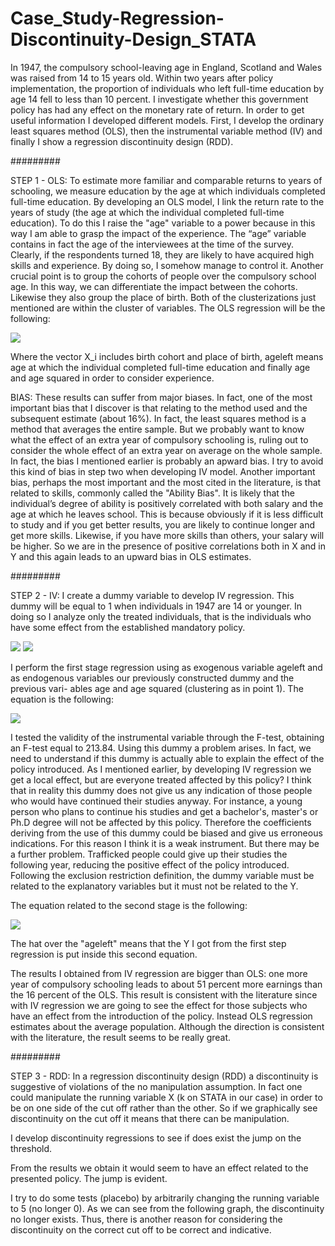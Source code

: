 # Case_Study-Regression-Discontinuity-Design_STATA
In 1947, the compulsory school-leaving age in England, Scotland and Wales was raised from 14 to 15 years old. Within two years after policy implementation, the proportion of individuals who left full-time education by age 14 fell to less than 10 percent. I investigate whether this government policy has had any effect on the monetary rate of return. In order to get useful information I developed different models.  First, I develop the ordinary least squares method (OLS), then the instrumental variable method (IV) and finally I show a regression discontinuity design (RDD).

#########

STEP 1 - OLS: To estimate more familiar and comparable returns to years of schooling, we measure education by the age at which individuals completed full-time education.
By developing an OLS model, I link the return rate to the years of study (the age at which the individual completed full-time education). To do this I raise the "age" variable to a power because in this way I am able to grasp the impact of the experience. The “age” variable contains in fact the age of the interviewees at the time of the survey. Clearly, if the respondents turned 18, they are likely to have acquired high skills and experience. By doing so, I somehow manage to control it. Another crucial point is to group the cohorts of people over the compulsory school age. In this way, we can differentiate the impact between the cohorts. Likewise they also group the place of birth. Both of the clusterizations just mentioned are within the cluster of variables.
The OLS regression will be the following:

<img src="https://render.githubusercontent.com/render/math?math={\color{white}\ln Y =  \alpha \%2B X_i\mu \%2B \beta_1\ ageleft \%2B \eta_1\ age \%2B \eta_2\ age^2 \%2B \epsilon}">

Where the vector X_i includes birth cohort and place of birth,  ageleft means age at which the individual completed full-time education and finally age and  age squared in order to consider experience. 

BIAS: These results can suffer from major biases. In fact, one of the most important bias that I discover is that relating to the method used and the subsequent estimate (about 16%). In fact, the least squares method is a method that averages the entire sample. But we probably want to know what the effect of an extra year of compulsory schooling is, ruling out to consider the whole effect of an extra year on average on the whole sample. In fact, the bias I mentioned earlier is probably an apward bias. I try to avoid this kind of bias in step two when developing IV model. Another important bias, perhaps the most important and the most cited in the literature, is that related to skills, commonly called the "Ability Bias". It is likely that the individual’s degree of ability is positively correlated with both salary and the age at which he leaves school. This is because obviously if it is less difficult to study and if you get better results, you are likely to continue longer and get more skills. Likewise, if you have more skills than others, your salary will be higher. So we are in the presence of positive correlations both in X and in Y and this again leads to an upward bias in OLS estimates. 

#########

STEP 2 - IV: I create a dummy variable to develop IV regression. This dummy will be equal to 1 when individuals in 1947 are 14 or younger. In doing so I analyze only the treated individuals, that is the individuals who have some effect from the established mandatory policy.


<img src="https://render.githubusercontent.com/render/math?math={\color{white}\ Dummy = 1 %2c if %2c i≤14 in 1947}">
<img src="https://render.githubusercontent.com/render/math?math={\color{white}\ Dummy = 0 %2c if %2c i>14 in 1947}">

I perform the first stage regression using as exogenous variable ageleft and as endogenous variables our previously constructed dummy and the previous vari- ables age and age squared (clustering as in point 1). The equation is the following:

<img src="https://render.githubusercontent.com/render/math?math={\color{white}\ ageleft = \beta\ dummy %2b  \eta_1\ age %2b \eta_2\ age^2 %2b \epsilon}">


I tested the validity of the instrumental variable through the F-test, obtaining an F-test equal to 213.84. Using this dummy a problem arises. In fact, we need to understand if this dummy is actually able to explain the effect of the policy introduced. As I mentioned earlier, by developing IV regression we get a local effect, but are everyone treated affected by this policy? I think that in reality this dummy does not give us any indication of those people who would have continued their studies anyway. For instance, a young person who plans to continue his studies and get a bachelor's, master's or Ph.D degree will not be affected by this policy. Therefore the coefficients deriving from the use of this dummy could be biased and give us erroneous indications. For this reason I think it is a weak instrument. But there may be a further problem. Trafficked people could give up their studies the following year, reducing the positive effect of the policy introduced. Following the exclusion restriction definition, the dummy variable must be related to the explanatory variables but it must not be related to the Y.

The equation related to the second stage is the following: 

<img src="https://render.githubusercontent.com/render/math?math={\color{white}\ learn = \beta \ \widehat{ageleft} %2b \eta_1 \ age %2b \eta_2 \ age^2 %2b \zeta}">

The hat over the "ageleft" means that the Y I got from the first step regression is put inside this second equation.

The results I obtained from IV regression are bigger than OLS: one more year of compulsory schooling leads to about 51 percent more earnings than the 16 percent of the OLS. This result is consistent with the literature since with IV regression we are going to see the effect for those subjects who have an effect from the introduction of the policy.  Instead OLS regression estimates about the average population. Although the direction is consistent with the literature, the result seems to be really great. 

#########

STEP 3 - RDD: In a regression discontinuity design (RDD) a discontinuity is suggestive of violations of the no manipulation assumption. In fact one could manipulate the running variable X (k on STATA in our case) in order to be on one side of the cut off rather than the other. So if we graphically see discontinuity on the cut off it means that there can be manipulation. 

I develop discontinuity regressions to see if does exist the jump on the threshold. 

From the results we obtain it would seem to have an effect related to the presented policy. The jump is evident.

I try to do some tests (placebo) by arbitrarily changing the running variable to 5 (no longer 0). As we can see from the following graph, the discontinuity no longer exists. Thus, there is another reason for considering the discontinuity on the correct cut off to be correct and indicative.
